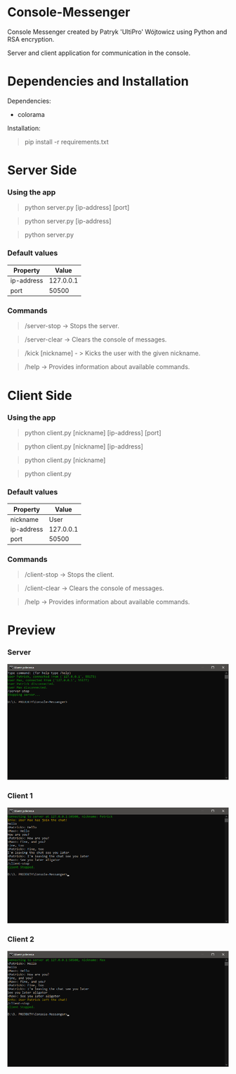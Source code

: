 # Console-Messenger
Console Messenger created by Patryk 'UltiPro' Wójtowicz using Python and RSA encryption.

Server and client application for communication in the console.

# Dependencies and Installation

Dependencies:

<ul>
  <li>colorama</li>
</ul>

Installation:

> pip install -r requirements.txt

# Server Side

### Using the app

> python server.py [ip-address] [port]

> python server.py [ip-address]

> python server.py

### Default values

| Property      | Value         |
| ------------- | ------------- |
| ip-address    | 127.0.0.1     |
| port          | 50500         |

### Commands

> /server-stop -> Stops the server.

> /server-clear -> Clears the console of messages.

> /kick [nickname] - > Kicks the user with the given nickname.

> /help -> Provides information about available commands.

# Client Side

### Using the app

> python client.py [nickname] [ip-address] [port]

> python client.py [nickname] [ip-address]

> python client.py [nickname]

> python client.py

### Default values

| Property      | Value         |
| ------------- | ------------- |
| nickname      | User          |
| ip-address    | 127.0.0.1     |
| port          | 50500         |

### Commands

> /client-stop -> Stops the client.

> /client-clear -> Clears the console of messages.

> /help -> Provides information about available commands.

# Preview

### Server

![Server preview](/screenshots/Server.png)

### Client 1

![Client 1 preview](/screenshots/Client-1.png)

### Client 2

![Client 2 preview](/screenshots/Client-2.png)
